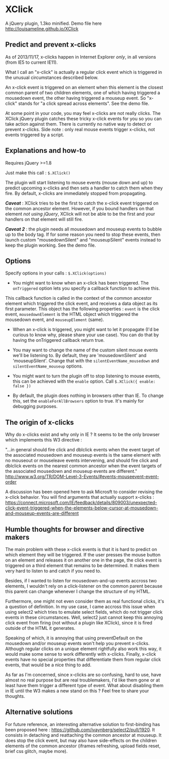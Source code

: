 XClick
=============

A jQuery plugin, 1.3ko minified. Demo file here http://louisameline.github.io/XClick

Predict and prevent x-clicks
-------------------------

As of 2013/11/17, x-clicks happen in Internet Explorer *only*, in all versions (from IE5 to current IE11).

What I call an "x-click" is actually a regular click event which is triggered in the unusual circumstances described below.

An x-click event is triggered on an element when this element is the closest common parent of two children elements, one of which having triggered a mousedown event, the other having triggered a mouseup event. So "x-click" stands for "a click spread across elements". See the demo file.

At some point in your code, you may feel x-clicks are not really clicks. The XClick jQuery plugin catches these tricky x-click events for you so you can take action against them. There is currently no native way to detect or prevent x-clicks. Side note : only real mouse events trigger x-clicks, not events triggered by a script.

Explanations and how-to
-------------------------

Requires jQuery >=1.8

Just make this call : `$.XClick()`

The plugin will start listening to mouse events (mouse down and up) to predict upcoming x-clicks and then sets a handler to catch them when they fire. By default, x-clicks are immediately stopped from propagating.

***Caveat*** : XClick tries to be the first to catch the x-click event triggered on the common ancestor element. However, if you bound handlers on that element *not using jQuery*, XClick will not be able to be the first and your handlers on that element will still fire.

***Caveat 2*** : the plugin needs all mousedown and mouseup events to bubble up to the body tag. If for some reason you need to stop these events, then launch custom "mousedownSilent" and "mouseupSilent" events instead to keep the plugin working. See the demo file.

Options
-------------------------

Specify options in your calls : `$.XClick(options)`

- You might want to know when an x-click has been triggered. The `onTriggered` option lets you specify a callback function to achieve this.

This callback function is called in the context of the common ancestor element which triggered the click event, and receives a data object as its first parameter. This object has the following properties : `event` is the click event, `mousedownElement` is the HTML object which triggered the mousedown event, and `mouseupElement` (same).

- When an x-click is triggered, you might want to let it propagate (I'd be curious to know why, please share your use case). You can do that by having the onTriggered callback return true.

- You may want to change the name of the custom silent mouse events we'll be listening to. By default, they are 'mousedownSilent' and 'mouseupSilent'. Change that with the `silentEventName_mousedown` and `silentEventName_mouseup` options.

- You might want to turn the plugin off to stop listening to mouse events, this can be achieved with the `enable` option. Call `$.XClick({ enable: false })`

- By default, the plugin does nothing in browsers other than IE. To change this, set the `enableForAllBrowsers` option to true. It's mainly for debugging purposes.

The origin of x-clicks
-------------------------

Why do x-clicks exist and why only in IE ? It seems to be the only browser which implements this W3 directive :

"...in general should fire click and dblclick events when the event target of the associated mousedown and mouseup events is the same element with no mouseout or mouseleave events intervening, and should fire click and dblclick events on the nearest common ancestor when the event targets of the associated mousedown and mouseup events are different."
http://www.w3.org/TR/DOM-Level-3-Events/#events-mouseevent-event-order

A discussion has been opened here to ask Microsft to consider revising the x-click behavior. You will find arguments that actually support x-clicks : https://connect.microsoft.com/IE/feedback/details/809003/unexpected-click-event-triggered-when-the-elements-below-cursor-at-mousedown-and-mouseup-events-are-different

Humble thoughts for browser and directive makers
-------------------------

The main problem with these x-click events is that it is hard to predict on which element they will be triggered. If the user presses the mouse button on an element and releases it on another one in the page, the click event is triggered on a third element that remains to be determined. It makes them very hard to listen to and catch if you need to.

Besides, if I wanted to listen for mousedown-and-up events accross two elements, I wouldn't rely on a click-listener on the common parent because this parent can change whenever I change the structure of my HTML.

Furthermore, one might not even consider them as real functional clicks, it's a question of definition. In my use case, I came accross this issue when using select2 which tries to emulate select fields, which do not trigger click events in these circumstances. Well, select2 just cannot keep this annoying click event from firing (not without a plugin like XClick), since it is fired outside of the HTML it generates.

Speaking of which, it is annoying that using preventDefault on the mousedown and/or mouseup events won't help you prevent x-clicks. Although regular clicks on a unique element rightfully also work this way, it would make some sense to work differently with x-clicks. Finally, x-click events have no special properties that differentiate them from regular click events, that would be a nice thing to add.

As far as I'm concerned, since x-clicks are so confusing, hard to use, have almost no real purpose but are real troublemakers, I'd like them gone or at least have them trigger a different type of event. What about disabling them in IE until the W3 makes a new stand on this ? Feel free to share your thoughts.

Alternative solutions
-------------------------

For future reference, an interesting alternative solution to first-binding has been proposed here : https://github.com/ivaynberg/select2/pull/1920. It consists in detaching and reattaching the common ancestor at mouseup. It does stop the click event, but may also have side-effects on the children elements of the common ancestor (iframes refreshing, upload fields reset, brief css glitch, maybe more).